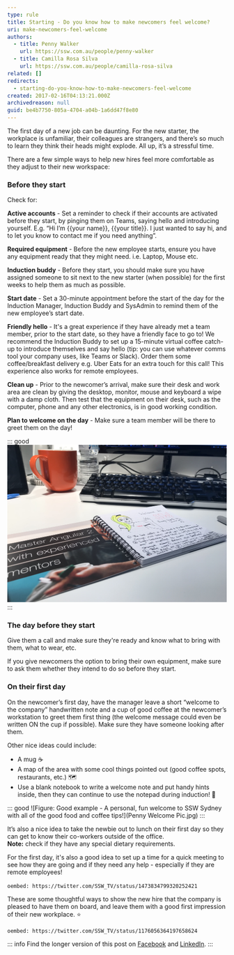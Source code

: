 ```yaml
---
type: rule
title: Starting - Do you know how to make newcomers feel welcome?
uri: make-newcomers-feel-welcome
authors:
  - title: Penny Walker
    url: https://ssw.com.au/people/penny-walker
  - title: Camilla Rosa Silva
    url: https://ssw.com.au/people/camilla-rosa-silva
related: []
redirects:
  - starting-do-you-know-how-to-make-newcomers-feel-welcome
created: 2017-02-16T04:13:21.000Z
archivedreason: null
guid: be4b7750-805a-4704-a04b-1a6dd47f8e80
---
```

The first day of a new job can be daunting. For the new starter, the workplace is unfamiliar, their colleagues are strangers, and there’s so much to learn they think their heads might explode. All up, it’s a stressful time.

There are a few simple ways to help new hires feel more comfortable as they adjust to their new workspace:

<!--endintro-->

### Before they start

Check for:

**Active accounts** - Set a reminder to check if their accounts are activated before they start, by pinging them on Teams, saying hello and introducing yourself. E.g. “Hi I’m {{your name}}, {{your title}}. I just wanted to say hi, and to let you know to contact me if you need anything”.

**Required equipment** - Before the new employee starts, ensure you have any equipment ready that they might need. i.e. Laptop, Mouse etc. 

**Induction buddy** - Before they start, you should make sure you have assigned someone to sit next to the new starter (when possible) for the first weeks to help them as much as possible. 

**Start date** - Set a 30-minute appointment before the start of the day for the Induction Manager, Induction Buddy and SysAdmin to remind them of the new employee’s start date.

**Friendly hello** - It's a great experience if they have already met a team member, prior to the start date, so they have a friendly face to go to! We recommend the Induction Buddy to set up a 15-minute virtual coffee catch-up to introduce themselves and say hello (tip: you can use whatever comms tool your company uses, like Teams or Slack). Order them some coffee/breakfast delivery e.g. Uber Eats for an extra touch for this call! This experience also works for remote employees.

**Clean up** - Prior to the newcomer’s arrival, make sure their desk and work area are clean by giving the desktop, monitor, mouse and keyboard a wipe with a damp cloth. Then test that the equipment on their desk, such as the computer, phone and any other electronics, is in good working condition.

**Plan to welcome on the day** - Make sure a team member will be there to greet them on the day!

::: good 
![Figure: Good example - Nice and clean work area](Welcome-Shot.jpg)
:::

### The day before they start

Give them a call and make sure they're ready and know what to bring with them, what to wear, etc.

If you give newcomers the option to bring their own equipment, make sure to ask them whether they intend to do so before they start.

### On their first day

On the newcomer’s first day, have the manager leave a short “welcome to the company” handwritten note and a cup of good coffee at the newcomer’s workstation to greet them first thing (the welcome message could even be written ON the cup if possible). Make sure they have someone looking after them.

Other nice ideas could include:

* A mug ☕
* A map of the area with some cool things pointed out (good coffee spots, restaurants, etc.) 🗺️
* Use a blank notebook to write a welcome note and put handy hints inside, then they can continue to use the notepad during induction! 📓

::: good
![Figure: Good example - A personal, fun welcome to SSW Sydney with all of the good food and coffee tips!](Penny Welcome Pic.jpg)
:::

It’s also a nice idea to take the newbie out to lunch on their first day so they can get to know their co-workers outside of the office.\
**Note:** check if they have any special dietary requirements.

For the first day, it's also a good idea to set up a time for a quick meeting to see how they are going and if they need any help - especially if they are remote employees!

`oembed: https://twitter.com/SSW_TV/status/1473834799320252421`

These are some thoughtful ways to show the new hire that the company is pleased to have them on board, and leave them with a good first impression of their new workplace. ⭐


`oembed: https://twitter.com/SSW_TV/status/1176056364197658624`


::: info
Find the longer version of this post on [Facebook](https://www.facebook.com/SSW.page/photos/pb.120920301257947.-2207520000.1569264924./3020784747938140/?type=1&theater) and [LinkedIn](https://www.linkedin.com/posts/ssw_the-1st-day-of-a-new-job-can-be-daunting-activity-6581822083670642688-DFTl).
:::
